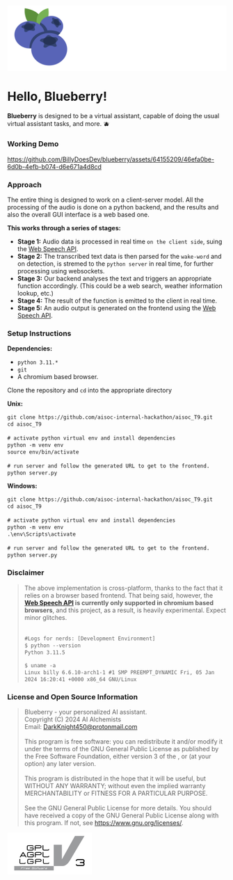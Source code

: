 ![blueberry.svg](static/assets/blueberry.svg)

# Hello, Blueberry!

**Blueberry** is designed to be a virtual assistant, capable of doing the usual virtual assistant tasks, and more. 🫐

### Working Demo
https://github.com/BillyDoesDev/blueberry/assets/64155209/46efa0be-6d0b-4efb-b074-d6e671a4d8cd

### Approach
The entire thing is designed to work on a client-server model. All the processing of the audio is done on a python backend, and the results and also the overall GUI interface is a web based one.

**This works through a series of stages:**
- **Stage 1:** Audio data is processed in real time `on the client side`, suing the [Web Speech API](https://developer.mozilla.org/en-US/docs/Web/API/Web_Speech_API).
- **Stage 2:** The transcribed text data is then parsed for the `wake-word` and on detection, is stremed to the `python server` in real time, for further processing using websockets.
- **Stage 3:** Our backend analyses the text and triggers an appropriate function accordingly. (This could be a web search, weather information lookup, etc.)
- **Stage 4:** The result of the function is emitted to the client in real time.
- **Stage 5:** An audio output is generated on the frontend using the [Web Speech API](https://developer.mozilla.org/en-US/docs/Web/API/Web_Speech_API).


### Setup Instructions

**Dependencies:**
- `python 3.11.*`
- `git`
- A chromium based browser.

Clone the repository and `cd` into the appropriate directory

**Unix:**
```shell
git clone https://github.com/aisoc-internal-hackathon/aisoc_T9.git
cd aisoc_T9

# activate python virtual env and install dependencies
python -m venv env
source env/bin/activate

# run server and follow the generated URL to get to the frontend.
python server.py
```

**Windows:**
```shell
git clone https://github.com/aisoc-internal-hackathon/aisoc_T9.git
cd aisoc_T9

# activate python virtual env and install dependencies
python -m venv env
.\env\Scripts\activate

# run server and follow the generated URL to get to the frontend.
python server.py
```

### Disclaimer
> The above implementation is cross-platform, thanks to the fact that it relies on a browser based frontend. That being said, however, the **[Web Speech API](https://developer.mozilla.org/en-US/docs/Web/API/Web_Speech_API) is currently only supported in chromium based browsers**, and this project, as a result, is heavily experimental. Expect minor glitches.</br></br>
>```shell
>#Logs for nerds: [Development Environment]
>$ python --version
>Python 3.11.5
>```
>```shell
>$ uname -a    
>Linux billy 6.6.10-arch1-1 #1 SMP PREEMPT_DYNAMIC Fri, 05 Jan 2024 16:20:41 +0000 x86_64 GNU/Linux
>```


### License and Open Source Information

>Blueberry - your personalized AI assistant.</br>
Copyright (C) 2024  AI Alchemists</br>
Email: DarkKnight450@protonmail.com</br></br>
This program is free software: you can redistribute it and/or modify it under the terms of the GNU General Public License as published by the Free Software Foundation, either version 3 of the , or (at your option) any later version.</br></br>
This program is distributed in the hope that it will be useful, but WITHOUT ANY WARRANTY; without even the implied warranty MERCHANTABILITY or FITNESS FOR A PARTICULAR PURPOSE.</br></br>
See the GNU General Public License for more details.
You should have received a copy of the GNU General Public License along with this program.  If not, see <https://www.gnu.org/licenses/>.

[![blueberry.svg](static/assets/gpl-logo.svg)](https://www.gnu.org/licenses/gpl-3.0.en.html#license-text)
